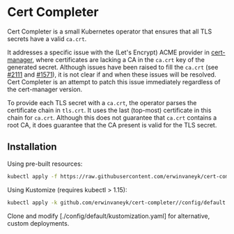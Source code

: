 # Cert Completer

Cert Completer is a small Kubernetes operator that ensures that all TLS secrets 
have a valid `ca.crt`.

It addresses a specific issue with the (Let's Encrypt) ACME provider in 
[cert-manager](https://github.com/jetstack/cert-manager), where certificates 
are lacking a CA in the `ca.crt` key of the generated secret. Although issues 
have been raised to fill the `ca.crt` 
(see [#2111](https://github.com/jetstack/cert-manager/issues/2111) and 
[#1571](https://github.com/jetstack/cert-manager/issues/1571)), it is not clear 
if and when these issues will be resolved. Cert Completer is an attempt to patch 
this issue immediately regardless of the cert-manager version.

To provide each TLS secret with a `ca.crt`, the operator parses the certificate 
chain in `tls.crt`. It uses the last (top-most) certificate in this chain for 
`ca.crt`. Although this does not guarantee that `ca.crt` contains a root CA, it 
does guarantee that the CA present is valid for the TLS secret. 

## Installation

Using pre-built resources:
```bash
kubectl apply -f https://raw.githubusercontent.com/erwinvaneyk/cert-completer/master/cert-completer.yaml
```

Using Kustomize (requires kubectl > 1.15):
```bash
kubectl apply -k github.com/erwinvaneyk/cert-completer//config/default
```

Clone and modify [./config/default/kustomization.yaml] for alternative, 
custom deployments.